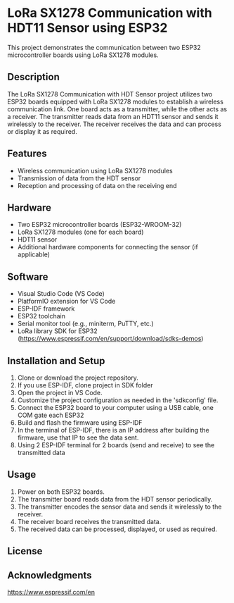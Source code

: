 # LoRa SX1278 Communication with HDT11 Sensor using ESP32

This project demonstrates the communication between two ESP32 microcontroller boards using LoRa SX1278 modules. 


## Description

The LoRa SX1278 Communication with HDT Sensor project utilizes two ESP32 boards equipped with LoRa SX1278 modules to establish a wireless communication link. One board acts as a transmitter, while the other acts as a receiver. The transmitter reads data from an HDT11 sensor and sends it wirelessly to the receiver. The receiver receives the data and can process or display it as required.

## Features

- Wireless communication using LoRa SX1278 modules
- Transmission of data from the HDT sensor
- Reception and processing of data on the receiving end

## Hardware 

- Two ESP32 microcontroller boards (ESP32-WROOM-32)
- LoRa SX1278 modules (one for each board)
- HDT11 sensor
- Additional hardware components for connecting the sensor (if applicable)

## Software 

- Visual Studio Code (VS Code)
- PlatformIO extension for VS Code
- ESP-IDF framework
- ESP32 toolchain
- Serial monitor tool (e.g., miniterm, PuTTY, etc.)
- LoRa library SDK for ESP32 (https://www.espressif.com/en/support/download/sdks-demos)

## Installation and Setup

1. Clone or download the project repository.
2. If you use ESP-IDF, clone project in SDK folder
3. Open the project in VS Code.
4. Customize the project configuration as needed in the 'sdkconfig' file.
5. Connect the ESP32 board to your computer using a USB cable, one COM gate each ESP32
6. Build and flash the firmware using ESP-IDF
7. In the terminal of ESP-IDF, there is an IP address after building the firmware, use that IP to see the data sent.
8. Using 2 ESP-IDF terminal for 2 boards (send and receive) to see the transmitted data 

## Usage

1. Power on both ESP32 boards.
2. The transmitter board reads data from the HDT sensor periodically.
3. The transmitter encodes the sensor data and sends it wirelessly to the receiver.
4. The receiver board receives the transmitted data.
5. The received data can be processed, displayed, or used as required.


## License


## Acknowledgments

https://www.espressif.com/en


